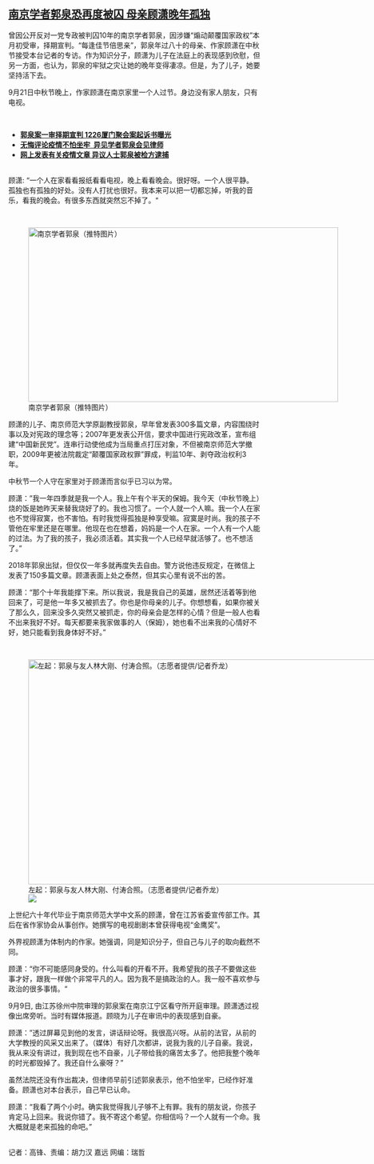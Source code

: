 <!--1632319800000-->
[南京学者郭泉恐再度被囚  母亲顾潇晚年孤独](https://www.rfa.org/mandarin/yataibaodao/renquanfazhi/gf-09222021071105.html)
------

<p>曾因公开反对一党专政被判囚10年的南京学者郭泉，因涉嫌“煽动颠覆国家政权”本月初受审，择期宣判。“每逢佳节倍思亲”，郭泉年过八十的母亲、作家顾潇在中秋节接受本台记者的专访。作为知识分子，顾潇为儿子在法庭上的表现感到欣慰，但另一方面，也认为，郭泉的牢狱之灾让她的晚年变得凄凉。但是，为了儿子，她要坚持活下去。</p><p>9月21日中秋节晚上，作家顾潇在南京家里一个人过节。身边没有家人朋友，只有电视。</p><p><br/></p><ul><li><span class="result-title"><a class="state-published" href="https://www.rfa.org/mandarin/yataibaodao/renquanfazhi/xx2-09092021100236.html"><strong>郭泉案一审择期宣判 1226厦门聚会案起诉书曝光</strong></a> </span> <span class="discreet"> <span> <span class="searchresultdate"> </span></span></span><span class="discreet"></span></li><li><a href="https://www.rfa.org/mandarin/yataibaodao/renquanfazhi/gf2-10132020074547.html"><strong>无悔评论疫情不怕坐牢  异见学者郭泉会见律师</strong></a></li><li><strong><a href="https://www.rfa.org/mandarin/yataibaodao/renquanfazhi/ql1-02262020075313.html">网上发表有关疫情文章 异议人士郭泉被检方逮捕</a></strong></li></ul><p><br/>顾潇: “一个人在家看看报纸看看电视，晚上看看晚会。很好呀。一个人很平静。孤独也有孤独的好处。没有人打扰也很好。我本来可以把一切都忘掉，听我的音乐，看我的晚会。有很多东西就突然忘不掉了。“</p><p><br/></p><p><figure class="image-richtext image-inline captioned" style="width:620px;"><img alt="南京学者郭泉（推特图片）" height="349" src="https://www.rfa.org/mandarin/yataibaodao/renquanfazhi/gf-09222021071105.html/20090326150223839.jpg/@@images/8f975d7c-67c8-4f06-bb5e-1ba23a9e2655.jpeg" title="20090326150223839.jpg" width="620"/><figcaption class="image-caption">南京学者郭泉（推特图片）</figcaption><small></small></figure></p><p>顾潇的儿子、南京师范大学原副教授郭泉，早年曾发表300多篇文章，内容围绕时事以及对宪政的理念等；2007年更发表公开信，要求中国进行宪政改革，宣布组建“中国新民党”。连串行动使他成为当局重点打压对象，不但被南京师范大学撤职，2009年更被法院裁定“颠覆国家政权罪”罪成，判监10年、剥夺政治权利3年。</p><p>中秋节一个人守在家里对于顾潇而言似乎已习以为常。</p><p>顾潇：”我一年四季就是我一个人。我上午有个半天的保姆。我今天（中秋节晚上）烧的饭是她昨天来替我烧好了的。我也习惯了。一个人就一个人嘛。我一个人在家也不觉得寂寞，也不害怕。有时我觉得孤独是种享受嘛。寂寞是时尚。我的孩子不管他在牢里还是在哪里。他现在也在想着，妈妈是一个人在家。一个人有一个人能的过法。为了我的孩子，我必须活着。其实我一个人已经早就活够了。也不想活了。”</p><p>2018年郭泉出狱，但仅仅一年多就再度失去自由。警方说他违反规定，在微信上发表了150多篇文章。顾潇表面上处之泰然，但其实心里有说不出的苦。</p><p>顾潇：“那个十年我能撑下来。所以我说，我是我自己的英雄，居然还活着等到他回来了，可是他一年多又被抓去了。你也是你母亲的儿子。你想想看，如果你被关了那么久，回来没多久突然又被抓走，你的母亲会是怎样的心情？但是一般人也看不出来我好不好。每天都要来我家做事的人（保姆），她也看不出来我的心情好不好，她只能看到我身体好不好。”</p><p><br/></p><p><figure class="image-richtext image-inline captioned" style="width:812px;"><img alt="左起：郭泉与友人林大刚、付涛合照。（志愿者提供/记者乔龙）" height="450" src="https://www.rfa.org/mandarin/yataibaodao/renquanfazhi/gf-09222021071105.html/m0226-ql1p1.jpg/@@images/b868200f-d101-4a82-a52d-e80e82d7e4bf.jpeg" title="m0226-ql1p1.jpg" width="812"/><figcaption class="image-caption">左起：郭泉与友人林大刚、付涛合照。（志愿者提供/记者乔龙）</figcaption><small></small><div id="zoomattribute"><a data-caption="左起：郭泉与友人林大刚、付涛合照。（志愿者提供/记者乔龙）" data-fancybox="" href="https://www.rfa.org/mandarin/yataibaodao/renquanfazhi/gf-09222021071105.html/m0226-ql1p1.jpg" id="single_image" title="左起：郭泉与友人林大刚、付涛合照。（志愿者提供/记者乔龙）"><img src="/++plone++rfa-resources/img/icon-zoom.png"/></a></div></figure></p><p>上世纪六十年代毕业于南京师范大学中文系的顾潇，曾在江苏省委宣传部工作。其后在省作家协会从事创作。她撰写的电视剧剧本曾获得电视“金鹰奖”。</p><p>外界视顾潇为体制内的作家。她强调，同是知识分子，但自己与儿子的取向截然不同。</p><p>顾潇：“你不可能感同身受的。什么叫看的开看不开。我希望我的孩子不要做这些事才好，跟我一样做个非常平凡的人。因为我不是搞政治的人。我一般不喜欢参与政治的很多事情。“</p><p>9月9日, 由江苏徐州中院审理的郭泉案在南京江宁区看守所开庭审理。顾潇透过视像出席旁听。当时有媒体报道。顾晓为儿子在审讯中的表现感到自豪。</p><p>顾潇：”透过屏幕见到他的发言，讲话辩论呀。我很高兴呀。从前的法官，从前的大学教授的风采又出来了。（媒体）有好几次都讲，说我为我的儿子自豪。我说，我从来没有讲过，我到现在也不自豪，儿子带给我的痛苦太多了。他把我整个晚年的时光都毁掉了。我还自什么豪呀？”</p><p>虽然法院还没有作出裁决，但律师早前引述郭泉表示，他不怕坐牢，已经作好准备。顾潇也对本台表示，自己早已认命。</p><p>顾潇：“我看了两个小时。确实我觉得我儿子够不上有罪。我有的朋友说，你孩子肯定马上回来。我说你错了。我不寄这个希望。你相信吗？一个人就有一个命。我大概就是老来孤独的命吧。”</p><p><br/>记者：高锋、责编：胡力汉 嘉远 网编：瑞哲</p><p></p>
